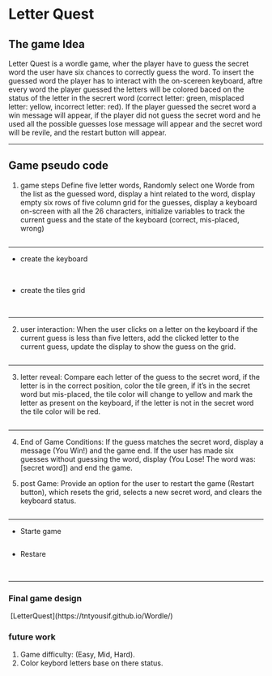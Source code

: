 # Letter Quest

## The game Idea
Letter Quest is a wordle game, wher the player have to guess the secret word the user have six chances to correctly guess the word. To insert the guessed word the player has to interact with the on-scereen keyboard, aftre every word the player guessed the letters will be colored baced on the status of the letter in the secrert word (correct letter: green, misplaced letter: yellow, incorrect letter: red). If the player guessed the secret word a win message will appear, if the player did not guess the secret word and he used all the possible guesses lose message will appear and the secret word will be revile, and the restart button will appear.

---

## Game pseudo code
 
1. game steps
Define five letter words, Randomly select one Worde from the list as the guessed word, display a hint related to the word, display empty six rows of five column grid for the guesses, display a keyboard on-screen with all the 26 characters, initialize variables to track the current guess and the state of the keyboard (correct, mis-placed, wrong)
<img src="/plan/Screenshot 2024-10-06 150554.png" alt="">

---

- create the keyboard
<img src="/plan/creatKeyboard.png" alt="">
<img src="/plan/keyboardCss.png" alt="">

- create the tiles grid
<img src="/plan/creatTiles.png" alt="">
<img src="/plan/tileColor.png" alt="">

---

2. user interaction:
When the user clicks on a letter on the keyboard if the current guess is less than five letters, add the clicked letter to the current guess, update the display to show the guess on the grid.
<img src="/plan/handelKeyPress.png" alt="">

---

3. letter reveal:
Compare each letter of the guess to the secret word, if the letter is in the correct position, color the tile green, if it’s in the secret word but mis-placed, the tile color will change to yellow and mark the letter as present on the keyboard, if the letter is not in the secret word the tile color will be red.
<img src="/plan/checkGuess.png" alt="">

---

4. End of Game Conditions:
If the guess matches the secret word, display a message (You Win!) and the game end.
If the user has made six guesses without guessing the word, display (You Lose! The word was: [secret word]) and end the game.

6. post Game:
Provide an option for the user to restart the game (Restart button), which resets the grid, selects a new secret word, and clears the keyboard status.
<img src="/plan/end&Restart.png" alt="">

---

- Starte game

<img src="/plan/startGame.png" alt="">

- Restare

<img src="/plan/restartButton.png" alt="">

<img src="/plan/buttonsBehavior.png" alt="">

---

### Final game design
<img src="/plan/Gmae design.png" alt="">
[LetterQuest](https://tntyousif.github.io/Wordle/)


### future work
1. Game difficulty: (Easy, Mid, Hard).
2. Color keybord letters base on there status.
